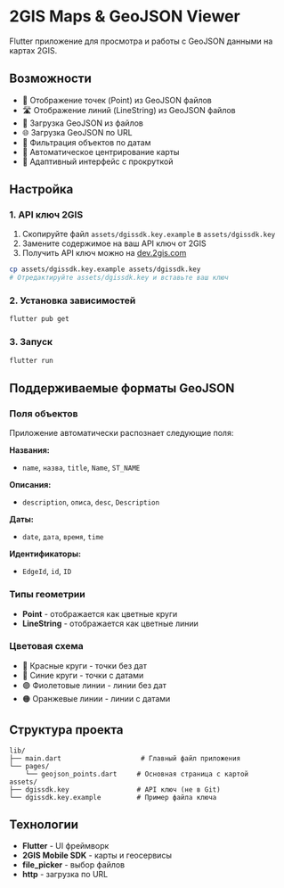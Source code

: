 # 2GIS Maps & GeoJSON Viewer

Flutter приложение для просмотра и работы с GeoJSON данными на картах 2GIS.

## Возможности

- 📍 Отображение точек (Point) из GeoJSON файлов
- 🛣️ Отображение линий (LineString) из GeoJSON файлов  
- 📁 Загрузка GeoJSON из файлов
- 🌐 Загрузка GeoJSON по URL
- 📅 Фильтрация объектов по датам
- 🎯 Автоматическое центрирование карты
- 📱 Адаптивный интерфейс с прокруткой

## Настройка

### 1. API ключ 2GIS

1. Скопируйте файл `assets/dgissdk.key.example` в `assets/dgissdk.key`
2. Замените содержимое на ваш API ключ от 2GIS
3. Получить API ключ можно на [dev.2gis.com](https://dev.2gis.com)

```bash
cp assets/dgissdk.key.example assets/dgissdk.key
# Отредактируйте assets/dgissdk.key и вставьте ваш ключ
```

### 2. Установка зависимостей

```bash
flutter pub get
```

### 3. Запуск

```bash
flutter run
```

## Поддерживаемые форматы GeoJSON

### Поля объектов
Приложение автоматически распознает следующие поля:

**Названия:**
- `name`, `назва`, `title`, `Name`, `ST_NAME`

**Описания:**  
- `description`, `описа`, `desc`, `Description`

**Даты:**
- `date`, `дата`, `время`, `time`

**Идентификаторы:**
- `EdgeId`, `id`, `ID`

### Типы геометрии
- **Point** - отображается как цветные круги
- **LineString** - отображается как цветные линии

### Цветовая схема
- 🔴 Красные круги - точки без дат
- 🔵 Синие круги - точки с датами  
- 🟣 Фиолетовые линии - линии без дат
- 🟠 Оранжевые линии - линии с датами

## Структура проекта

```
lib/
├── main.dart                    # Главный файл приложения
└── pages/
    └── geojson_points.dart     # Основная страница с картой
assets/
├── dgissdk.key                 # API ключ (не в Git)
└── dgissdk.key.example         # Пример файла ключа
```

## Технологии

- **Flutter** - UI фреймворк
- **2GIS Mobile SDK** - карты и геосервисы
- **file_picker** - выбор файлов
- **http** - загрузка по URL
